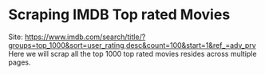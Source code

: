 # Scraping IMDB Top rated Movies
Site: https://www.imdb.com/search/title/?groups=top_1000&sort=user_rating,desc&count=100&start=1&ref_=adv_prv
</Br>
Here we will scrap all the top 1000 top rated movies resides across multiple pages.
